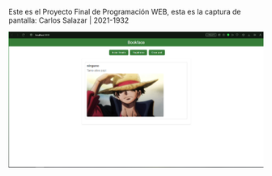 Este es el Proyecto Final de Programación WEB, esta es la captura de pantalla:
Carlos Salazar | 2021-1932

![Mi captura de pantalla](Screenshot.PNG)